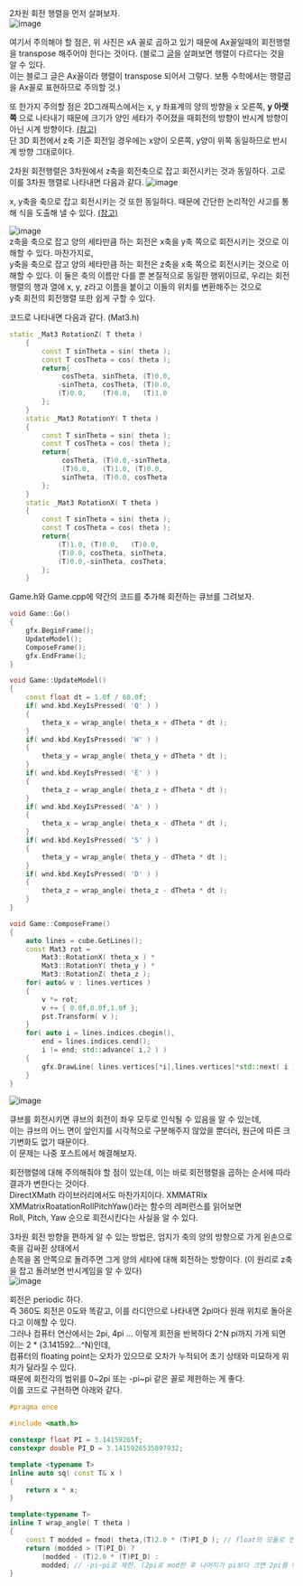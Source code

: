 2차원 회전 행렬을 먼저 살펴보자.  
![image](https://user-images.githubusercontent.com/63915665/169639936-0d14b945-2d2a-48b2-a114-42fcae213ba6.png)

여기서 주의해야 할 점은, 위 사진은 xA 꼴로 곱하고 있기 때문에 Ax꼴일때의 회전행렬을 transpose 해주어야 한다는 것이다.
(블로그 [글](https://gamesmith.tistory.com/139)을 살펴보면 행렬이 다르다는 것을 알 수 있다.   
이는 블로그 글은 Ax꼴이라 행렬이 transpose 되어서 그렇다. 보통 수학에서는 행렬곱을 Ax꼴로 표현하므로 주의할 것.)

또 한가지 주의할 점은 2D그래픽스에서는 x, y 좌표계의 양의 방향을 x 오른쪽, __y 아랫쪽__
으로 나타내기 때문에 크기가 양인 세타가 주어졌을 때회전의 방향이 반시계 방향이 아닌 시계 방향이다. 
[(참고)](https://youtu.be/cN97hkDrzcc?list=PLqCJpWy5Fohe8ucwhksiv9hTF5sfid8lA)  
단 3D 회전에서 z축 기준 회전일 경우에는 x양이 오른쪽, y양이 위쪽 동일하므로 반시계 방향 그대로이다.  

2차원 회전행렬은 3차원에서 z축을 회전축으로 잡고 회전시키는 것과 동일하다.
고로 이를 3차원 행렬로 나타내면 다음과 같다.
![image](https://user-images.githubusercontent.com/63915665/169640419-9aabff1c-e9d8-4dd9-91cf-c034818efb56.png)  
  
x, y축을 축으로 잡고 회전시키는 것 또한 동일하다.
때문에 간단한 논리적인 사고를 통해 식을 도출해 낼 수 있다. [(참고)](https://youtu.be/cN97hkDrzcc?list=PLqCJpWy5Fohe8ucwhksiv9hTF5sfid8lA&t=629)  

![image](https://user-images.githubusercontent.com/63915665/169640703-c497f4d1-aac4-41a9-9e8d-ce451c0a7f5c.png)  
z축을 축으로 잡고 양의 세타만큼 하는 회전은 x축을 y축 쪽으로 회전시키는 것으로 이해할 수 있다.
마찬가지로,  
y축을 축으로 잡고 양의 세타만큼 하는 회전은 z축을 x축 쪽으로 회전시키는 것으로 이해할 수 있다.
이 둘은 축의 이름만 다를 뿐 본질적으로 동일한 행위이므로, 우리는 회전행렬의 행과 열에 x, y, z라고 이름을 붙이고 이들의 위치를 변환해주는 것으로  
y축 회전의 회전행렬 또한 쉽게 구할 수 있다.

코드로 나타내면 다음과 같다. (Mat3.h)
```c++
static _Mat3 RotationZ( T theta )
	{
		const T sinTheta = sin( theta );
		const T cosTheta = cos( theta );
		return{
			 cosTheta, sinTheta, (T)0.0,
			-sinTheta, cosTheta, (T)0.0,
			(T)0.0,    (T)0.0,   (T)1.0
		};
	}
	static _Mat3 RotationY( T theta )
	{
		const T sinTheta = sin( theta );
		const T cosTheta = cos( theta );
		return{
			 cosTheta, (T)0.0,-sinTheta,
			 (T)0.0,   (T)1.0, (T)0.0,
			 sinTheta, (T)0.0, cosTheta
		};
	}
	static _Mat3 RotationX( T theta )
	{
		const T sinTheta = sin( theta );
		const T cosTheta = cos( theta );
		return{
			(T)1.0, (T)0.0,   (T)0.0,
			(T)0.0, cosTheta, sinTheta,
			(T)0.0,-sinTheta, cosTheta,
		};
	}
```
  
Game.h와 Game.cpp에 약간의 코드를 추가해 회전하는 큐브를 그려보자.  
```c++
void Game::Go()
{
	gfx.BeginFrame();
	UpdateModel();
	ComposeFrame();
	gfx.EndFrame();
}

void Game::UpdateModel()
{
	const float dt = 1.0f / 60.0f;
	if( wnd.kbd.KeyIsPressed( 'Q' ) )
	{
		theta_x = wrap_angle( theta_x + dTheta * dt );
	}
	if( wnd.kbd.KeyIsPressed( 'W' ) )
	{
		theta_y = wrap_angle( theta_y + dTheta * dt );
	}
	if( wnd.kbd.KeyIsPressed( 'E' ) )
	{
		theta_z = wrap_angle( theta_z + dTheta * dt );
	}
	if( wnd.kbd.KeyIsPressed( 'A' ) )
	{
		theta_x = wrap_angle( theta_x - dTheta * dt );
	}
	if( wnd.kbd.KeyIsPressed( 'S' ) )
	{
		theta_y = wrap_angle( theta_y - dTheta * dt );
	}
	if( wnd.kbd.KeyIsPressed( 'D' ) )
	{
		theta_z = wrap_angle( theta_z - dTheta * dt );
	}
}

void Game::ComposeFrame()
{
	auto lines = cube.GetLines();
	const Mat3 rot =
		Mat3::RotationX( theta_x ) *
		Mat3::RotationY( theta_y ) *
		Mat3::RotationZ( theta_z );
	for( auto& v : lines.vertices )
	{
		v *= rot;
		v += { 0.0f,0.0f,1.0f };
		pst.Transform( v );
	}
	for( auto i = lines.indices.cbegin(),
		end = lines.indices.cend();
		i != end; std::advance( i,2 ) )
	{
		gfx.DrawLine( lines.vertices[*i],lines.vertices[*std::next( i )],Colors::White );
	}
}
```
![image](https://user-images.githubusercontent.com/63915665/169640881-70cde479-57b7-4459-a602-394a9f366974.png)

큐브를 회전시키면 큐브의 회전이 좌우 모두로 인식될 수 있음을 알 수 있는데,  
이는 큐브의 어느 면이 앞인지를 시각적으로 구분해주지 않았을 뿐더러, 원근에 따른 크기변화도 없기 때문이다.  
이 문제는 나중 포스트에서 해결해보자.  
  
회전행렬에 대해 주의해줘야 할 점이 있는데, 이는 바로 회전행렬을 곱하는 순서에 따라 결과가 변한다는 것이다.    
DirectXMath 라이브러리에서도 마찬가지이다. XMMATRIx XMMatrixRoatationRollPitchYaw()라는 함수의 레퍼런스를 읽어보면  
Roll, Pitch, Yaw 순으로 회전시킨다는 사실을 알 수 있다.  

3차원 회전 방향을 편하게 알 수 있는 방법은, 엄지가 축의 양의 방향으로 가게 왼손으로 축을 감싸쥔 상태에서  
손목을 몸 안쪽으로 돌려주면 그게 양의 세타에 대해 회전하는 방향이다. (이 원리로 z축을 잡고 돌려보면 반시계임을 알 수 있다)   
![image](https://user-images.githubusercontent.com/63915665/169641126-9efa9de1-9755-46ff-89cb-c7d22d063bec.png)  
  
회전은 periodic 하다.  
즉 360도 회전은 0도와 똑같고, 이를 라디안으로 나타내면 2pi마다 원래 위치로 돌아온다고 이해할 수 있다.  
그러나 컴퓨터 연산에서는 2pi, 4pi ... 이렇게 회전을 반복하다 2^N pi까지 가게 되면 이는 2 * (3.141592...^N)인데,  
컴퓨터의 floating point는 오차가 있으므로 오차가 누적되어 초기 상태와 미묘하게 위치가 달라질 수 있다.   
때문에 회전각의 범위를 0~2pi 또는 -pi~pi 같은 꼴로 제한하는 게 좋다.  
이를 코드로 구현하면 아래와 같다.  
```c++
#pragma once

#include <math.h>

constexpr float PI = 3.14159265f;
constexpr double PI_D = 3.1415926535897932;

template <typename T>
inline auto sq( const T& x )
{
	return x * x;
}

template<typename T>
inline T wrap_angle( T theta )
{
	const T modded = fmod( theta,(T)2.0 * (T)PI_D ); // float의 모듈로 연산 (std::fmod)
	return (modded > (T)PI_D) ?
		(modded - (T)2.0 * (T)PI_D) :
		modded; // -pi~pi로 제한. (2pi로 mod한 후 나머지가 pi보다 크면 2pi를 빼고, 작으면 그대로 놔둔다)
}
```
